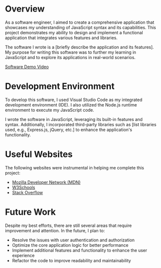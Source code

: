 # Overview

As a software engineer, I aimed to create a comprehensive application that showcases my understanding of JavaScript syntax and its capabilities. This project demonstrates my ability to design and implement a functional application that integrates various features and libraries.

The software I wrote is a [briefly describe the application and its features]. My purpose for writing this software was to further my learning in JavaScript and to explore its applications in real-world scenarios.

[Software Demo Video](https://youtu.be/F-GSv4R14xI)

# Development Environment

To develop this software, I used Visual Studio Code as my integrated development environment (IDE). I also utilized the Node.js runtime environment to execute my JavaScript code.

I wrote the software in JavaScript, leveraging its built-in features and syntax. Additionally, I incorporated third-party libraries such as [list libraries used, e.g., Express.js, jQuery, etc.] to enhance the application's functionality.

# Useful Websites

The following websites were instrumental in helping me complete this project:

- [Mozilla Developer Network (MDN)](https://developer.mozilla.org/)
- [W3Schools](https://www.w3schools.com/)
- [Stack Overflow](https://stackoverflow.com/)

# Future Work

Despite my best efforts, there are still several areas that require improvement and attention. In the future, I plan to:

- Resolve the issues with user authentication and authorization
- Optimize the core application logic for better performance
- Implement additional features and functionality to enhance the user experience
- Refactor the code to improve readability and maintainability